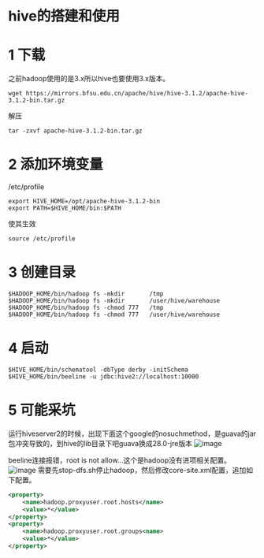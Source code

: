 # hive的搭建和使用
# 1 下载
之前hadoop使用的是3.x所以hive也要使用3.x版本。
```
wget https://mirrors.bfsu.edu.cn/apache/hive/hive-3.1.2/apache-hive-3.1.2-bin.tar.gz
```
解压
```
tar -zxvf apache-hive-3.1.2-bin.tar.gz
```
# 2 添加环境变量
/etc/profile
```
export HIVE_HOME=/opt/apache-hive-3.1.2-bin
export PATH=$HIVE_HOME/bin:$PATH
```
使其生效
```
source /etc/profile
```
# 3 创建目录
```
$HADOOP_HOME/bin/hadoop fs -mkdir       /tmp
$HADOOP_HOME/bin/hadoop fs -mkdir       /user/hive/warehouse
$HADOOP_HOME/bin/hadoop fs -chmod 777   /tmp
$HADOOP_HOME/bin/hadoop fs -chmod 777   /user/hive/warehouse
```
# 4 启动
```
$HIVE_HOME/bin/schematool -dbType derby -initSchema
$HIVE_HOME/bin/beeline -u jdbc:hive2://localhost:10000
```
# 5 可能采坑
运行hiveserver2的时候，出现下面这个google的nosuchmethod，是guava的jar包冲突导致的，到hive的lib目录下吧guava换成28.0-jre版本
![image](https://i.imgur.com/UO1Ihem.png)

beeline连接报错，root is not allow...这个是hadoop没有进项相关配置。
![image](https://i.imgur.com/3OE2HxH.png)
需要先stop-dfs.sh停止hadoop，然后修改core-site.xml配置，追加如下配置。
```xml
<property>      
    <name>hadoop.proxyuser.root.hosts</name>
    <value>*</value>        
</property>         
<property>                      
    <name>hadoop.proxyuser.root.groups<name>                               
    <value>*</value>                        
</property>
```